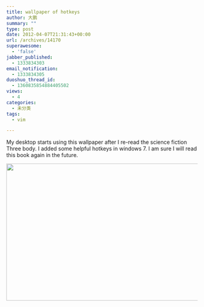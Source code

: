 ```yaml
---
title: wallpaper of hotkeys
author: 大鹏
summary: ""
type: post
date: 2012-04-07T21:31:43+00:00
url: /archives/14170
superawesome:
  - 'false'
jabber_published:
  - 1333834303
email_notification:
  - 1333834305
duoshuo_thread_id:
  - 1360835854884405502
views:
  - 4
categories:
  - 未分类
tags:
  - vim

---
```

My desktop starts using this wallpaper after I re-read the science fiction Three body. I added some helpful hotkeys in windows 7. I am sure I will read this book again in the future.

<img class="alignnone" title="wallpaper" src="https://k1tzgw.blu.livefilestore.com/y1pCyfuj8EAD_ReXL--aPBDVb7VjHiHa0a8fr9vuw5cuxlaGehv9Z3XzsrS0_2SV8ZMzAcUAHj21_yGmRxj5mNZoF2dgnRbctKf/20120407_wallpaper.jpg" alt="" width="640" height="360" />
